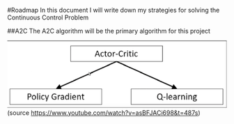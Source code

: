 #Roadmap
In this document I will write down my strategies for solving the Continuous Control Problem

##A2C
The A2C algorithm will be the primary algorithm for this project

![image info](./drawables/a2c-structure.png)
(source https://www.youtube.com/watch?v=asBFJACi698&t=487s)


